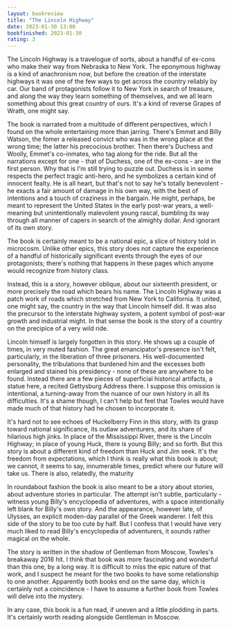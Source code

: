```yaml
---
layout: bookreview
title: "The Lincoln Highway"
date: 2023-01-30 13:00
bookfinished: 2023-01-30
rating: 3
---
```


The Lincoln Highway is a travelogue of sorts, about a handful of ex-cons who make their way from Nebraska to New York. The eponymous highway is a kind of anachronism now, but before the creation of the interstate highways it was one of the few ways to get across the country reliably by car. Our band of protagonists follow it to New York in search of treasure, and along the way they learn something of themselves, and we all learn something about this great country of ours. It's a kind of reverse Grapes of Wrath, one might say.



The book is narrated from a multitude of different perspectives, which I found on the whole entertaining more than jarring. There's Emmet and Billy Watson, the fomer a released convict who was in the wrong place at the wrong time; the latter his precocious brother. Then there's Duchess and Woolly, Emmet's co-inmates, who tag along for the ride. But all the narrations except for one - that of Duchess, one of the ex-cons - are in the first person. Why that is I'm still trying to puzzle out. Duchess is in some respects the perfect tragic anti-hero, and he symbolizes a certain kind of innocent fealty. He is all heart, but that's not to say he's totally benevolent - he exacts a fair amount of damage in his own way, with the best of intentions and a touch of craziness in the bargain. He might, perhaps, be meant to represent the United States in the early post-war years, a well-meaning but unintentionally malevolent young rascal, bumbling its way through all manner of capers in search of the almighty dollar. And ignorant of its own story.



The book is certainly meant to be a national epic, a slice of history told in microcosm. Unlike other epics, this story does not capture the experience of a handful of historically significant events through the eyes of our protagonists; there's nothing that happens in these pages which anyone would recognize from history class.



Instead, this is a story, however oblique, about our sixteenth president, or more precisely the road which bears his name. The Lincoln Highway was a patch work of roads which stretched from New York to California. It united, one might say, the country in the way that Lincoln himself did. It was also the precursor to the interstate highway system, a potent symbol of post-war growth and industrial might. In that sense the book is the story of a country on the precipice of a very wild ride.



Lincoln himself is largely forgotten in this story. He shows up a couple of times, in very muted fashion. The great emancipator's presence isn't felt, particularly, in the liberation of three prisoners. His well-documented personality, the tribulations that burdened him and the excesses both enlarged and stained his presidency - none of these are anywhere to be found. Instead there are a few pieces of superficial historical artifacts, a statue here, a recited Gettysburg Address there. I suppose this omission is intentional, a turning-away from the nuance of our own history in all its difficulties. It's a shame though, I can't help but feel that Towles would have made much of that history had he chosen to incorporate it.



It's hard not to see echoes of Huckelberry Finn in this story, with its grasp toward national significance, its outlaw adventurers, and its share of hilarious high jinks. In place of the Mississippi River, there is the Lincoln Highway; in place of young Huck, there is young Billy; and so forth. But this story is about a different kind of freedom than Huck and Jim seek. It's the freedom from expectations, which I think is really what this book is about; we cannot, it seems to say, innumerable times, predict where our future will take us. There is also, relatedly, the maturity 



In roundabout fashion the book is also meant to be a story about stories, about adventure stories in particular. The attempt isn't subtle, particularly - witness young Billy's encyclopedia of adventures, with a space intentionally left blank for Billy's own story. And the appearance, however late, of Ulysses, an explicit moden-day parallel of the Greek wanderer. I felt this side of the story to be too cute by half. But I confess that I would have very much liked to read Billy's encyclopedia of adventurers, it sounds rather magical on the whole.



The story is written in the shadow of Gentleman from Moscow, Towles's breakaway 2016 hit. I think that book was more fascinating and wonderful than this one, by a long way. It is difficult to miss the epic nature of that work, and I suspect he meant for the two books to have some relationship to one another. Apparently both books end on the same day, which is certainly not a coincidence - I have to assume a further book from Towles will delve into the mystery.



In any case, this book is a fun read, if uneven and a little plodding in parts. It's certainly worth reading alongside Gentleman in Moscow.
